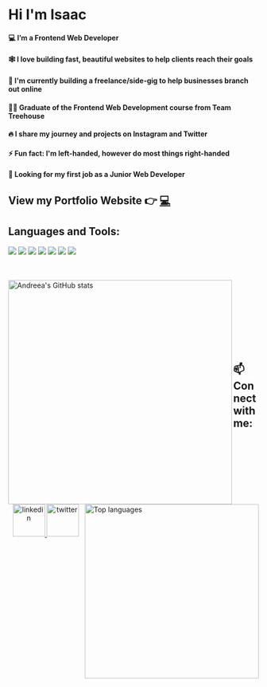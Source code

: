 <!--
**IsaacArnold/IsaacArnold** is a ✨ _special_ ✨ repository because its `README.md` (this file) appears on your GitHub profile.

Here are some ideas to get you started:

- 🔭 I’m currently working on ...
- 🌱 I’m currently learning ...
- 👯 I’m looking to collaborate on ...
- 🤔 I’m looking for help with ...
- 💬 Ask me about ...
- 📫 How to reach me: ...
- 😄 Pronouns: ...
- ⚡ Fun fact: ...
-->
<div align="left">
<h1>Hi I'm Isaac</h1>
  <div align="right" >
    <h4 align="left">💻 I’m a Frontend Web Developer</h4>
    <h4 align="left">🕸️ I love building fast, beautiful websites to help clients reach their goals</h4>
    <h4 align="left">🌱 I'm currently building a freelance/side-gig to help businesses branch out online</h4>
    <h4 align="left">👨‍🎓 Graduate of the Frontend Web Development course from Team Treehouse</h4>
    <h4 align="left">🔥 I share my journey and projects on Instagram and Twitter</h4>
    <h4 align="left">⚡ Fun fact: I'm left-handed, however do most things right-handed</h4>
    <h4 align="left">💼 Looking for my first job as a Junior Web Developer</h4>
  </div>
    
  ##
  ##  View my Portfolio Website 👉 [💻](https://isaacarnold.dev/)

## Languages and Tools:
  ![](https://img.shields.io/badge/HTML5-E34F26?style=for-the-badge&logo=html5&logoColor=white)
  ![](https://img.shields.io/badge/CSS3-1572B6?style=for-the-badge&logo=css3&logoColor=white)
  ![](https://img.shields.io/badge/Sass-CC6699?style=for-the-badge&logo=sass&logoColor=white)
  ![](https://img.shields.io/badge/JavaScript-323330?style=for-the-badge&logo=javascript&logoColor=F7DF1E)
  ![](https://img.shields.io/badge/React-20232A?style=for-the-badge&logo=react&logoColor=61DAFB)
  ![](https://img.shields.io/badge/Gatsby-663399?style=for-the-badge&logo=gatsby&logoColor=white)
  ![](https://img.shields.io/badge/shopify-8DB543?style=for-the-badge&logo=Shopify&logoColor=white)
  <br/>
  <br/>
  <br/>

  <a href="https://github.com/aegli84">
    <img align="left" width="450" src="https://github-readme-stats.vercel.app/api?username=aegli84&count_private=true&show_icons=true&theme=onedark&hide=stars" alt="Andreea's GitHub stats" />
  </a>
  
  <a href="https://github.com/aegli84">
    <img align="right" width="350" src="https://github-readme-stats.vercel.app/api/top-langs/?username=aegli84&layout=compact&theme=react" alt="Top languages" />
  </a>
  <br /> <br /> <br /> <br /> <br /> <br /> <br /> <br />

## 📫 Connect with me:

  <div align="center">
    <a href="https://www.linkedin.com/in/andreeaegli">
      <img alt="linkedin" title="LinkedIn" width="65px" src="https://user-images.githubusercontent.com/64198045/143304055-362fe9e0-c016-4e1f-8cd3-1488ccafaa48.gif"/>
    </a>
    <a href="https://twitter.com/AndreeaEgli">
    <img alt="twitter" title="Twitter" width="65px" src="https://user-images.githubusercontent.com/64198045/143304072-86665c35-b343-46fe-984c-93aec4b8e323.gif" />
    </a>
  </div>

</div>
